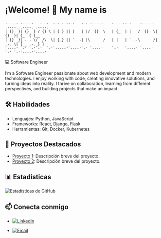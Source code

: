 <!--
**braulio-flores/braulio-flores** is a ✨ _special_ ✨ repository because its `README.md` (this file) appears on your GitHub profile.

Here are some ideas to get you started:

- 🔭 I’m currently working on ...
- 🌱 I’m currently learning ...
- 👯 I’m looking to collaborate on ...
- 🤔 I’m looking for help with ...
- 💬 Ask me about ...
- 📫 How to reach me: ...
- 😄 Pronouns: ...
- ⚡ Fun fact: ...
-->


# ¡Welcome! 👋 My name is 

```
.----. .----.   .--.  .-. .-..-.   .-. .----.    .----..-.    .----. .----. .----. .----.
| {}  }| {}  } / {} \ | { } || |   | |/  {}  \   | {_  | |   /  {}  \| {}  }| {_  { {__  
| {}  }| .-. \/  /\  \| {_} || `--.| |\      /   | |   | `--.\      /| .-. \| {__ .-._} }
`----' `-' `-'`-'  `-'`-----'`----'`-' `----'    `-'   `----' `----' `-' `-'`----'`----' 
```
                                                                             
💻 Software Engineer

I’m a Software Engineer passionate about web development and modern technologies. I enjoy working with code, creating innovative solutions, and turning ideas into reality. I thrive on collaboration, learning from different perspectives, and building projects that make an impact.


## 🛠️ Habilidades

- Lenguajes: Python, JavaScript
- Frameworks: React, Django, Flask
- Herramientas: Git, Docker, Kubernetes

## 🚀 Proyectos Destacados

- [Proyecto 1](enlace): Descripción breve del proyecto.
- [Proyecto 2](enlace): Descripción breve del proyecto.

## 📊 Estadísticas

![Estadísticas de GitHub](enlace-a-imagen)

## 📫 Conecta conmigo

- [![LinkedIn](https://img.shields.io/badge/LinkedIn-Profile-blue?logo=linkedin&logoColor=white)](https://www.linkedin.com/in/braulio-emmanuel-flores-l%C3%B3pez-74a25b200/)

- [![Email](https://img.shields.io/badge/Email-Contact-red?logo=gmail&logoColor=white)](mailto:tu-email@dominio.com)

